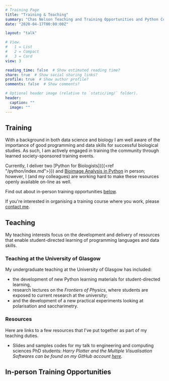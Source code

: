 ```yaml
---
# Training Page
title: "Training & Teaching"
summary: "Chas Nelson Teaching and Training Opportunities and Python Courses"
date: "2020-04-17T00:00:00Z"

layout: "talk"

# View.
#   1 = List
#   2 = Compact
#   3 = Card
view: 3

reading_time: false  # Show estimated reading time?
share: true  # Show social sharing links?
profile: true  # Show author profile?
comments: false  # Show comments?

# Optional header image (relative to `static/img/` folder).
header:
  caption: ""
  image: ""
---
```


## Training

With a background in both data science and biology I am well aware of the importance of good programming and data skills for successful biological studies.
As such, I am actively engaged in training the community through learned society-sponsored training events.

Currently, I deliver two [Python for Biologists]({{<ref "/python/index.md">}}) and [Bioimage Analysis in Python]() in person; however, I (and my colleagues) are working hard to make these resources openly available on-line as well.

Find out about in-person training opportunities [below](#in-person-training-opportunities).

If you're interested in organising a training course where you work, please [contact me](/index.html#contact).

## Teaching

My teaching interests focus on the development and delivery of resources that enable student-directed learning of programming languages and data skills.

### Teaching at the University of Glasgow

My undergraduate teaching at the University of Glasgow has included:

* the development of new Python learning materials for student-directed learning,
* research lectures on the <em>Frontiers of Physics</em>, where students are exposed to current research at the university; 
* and the development of a new practical experiments looking at polarisation and saccharimetry.

### Resources

Here are links to a few resources that I've put together as part of my teaching duties.

  * Slides and samples codes for my talk to engineering and computing sciences PhD students: _Harry Plotter and the Multiple Visualisation Softwares can be found on my GitHub account [here](https://github.com/ChasNelson1990/harry-plotter-resources)._

## In-person Training Opportunities

<br/>
<br/>
